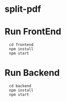 # split-pdf


# Run FrontEnd

      cd frontend
      npm install
      npm start

# Run Backend

      cd backend
      npm install
      npm start

